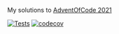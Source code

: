 My solutions to [AdventOfCode 2021](https://adventofcode.com/2021)

[![Tests](https://github.com/hildjj/AdventOfCode2021/actions/workflows/node.js.yml/badge.svg)](https://github.com/hildjj/AdventOfCode2021/actions/workflows/node.js.yml)
[![codecov](https://codecov.io/gh/hildjj/AdventOfCode2021/branch/main/graph/badge.svg?token=TAR3ND4KWE)](https://codecov.io/gh/hildjj/AdventOfCode2021)
